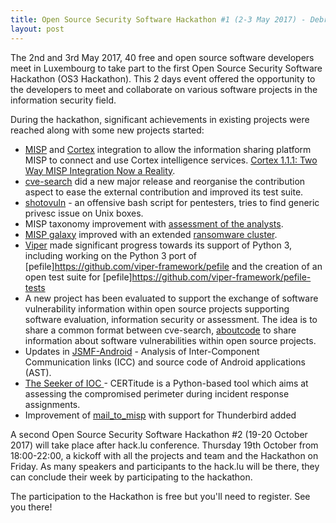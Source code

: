```yaml
---
title: Open Source Security Software Hackathon #1 (2-3 May 2017) - Debriefing
layout: post
---
```


The 2nd and 3rd May 2017, 40 free and open source software developers meet in Luxembourg to take
part to the first Open Source Security Software Hackathon (OS3 Hackathon). This 2 days event offered
the opportunity to the developers to meet and collaborate on various software projects in the information
security field.

During the hackathon, significant achievements in existing projects were reached along with some new projects started:

- [MISP](http://www.misp.software/2017/05/09/MISP.2.4.73.released.html) and [Cortex](https://github.com/CERT-BDF/Cortex) integration to allow the information sharing platform MISP to connect and use Cortex intelligence services. [Cortex 1.1.1: Two Way MISP Integration Now a Reality](https://blog.thehive-project.org/2017/05/17/cortex-1-1-1-two-way-misp-integration-now-a-reality/).
- [cve-search](https://github.com/cve-search/cve-search) did a new major release and reorganise the contribution aspect to ease the external contribution and improved its test suite.
- [shotovuln](https://github.com/444xxk/shotovuln) - an offensive bash script for pentesters, tries to find generic privesc issue on Unix boxes.
- MISP taxonomy improvement with [assessment of the analysts](https://github.com/MISP/misp-taxonomies/blob/master/analyst-assessment/machinetag.json).
- [MISP galaxy](https://github.com/MISP/misp-galaxy) improved with an extended [ransomware cluster](https://www.misp.software/galaxy.pdf).
- [Viper](https://github.com/viper-framework/viper/) made significant progress towards its support of Python 3, including working on the Python 3 port of [pefile]https://github.com/viper-framework/pefile and the creation of an open test suite for [pefile]https://github.com/viper-framework/pefile-tests
- A new project has been evaluated to support the exchange of software vulnerability information within open source projects supporting software evaluation, information security or assessment. The idea is to share a common format between cve-search, [aboutcode](https://github.com/nexB/scancode-toolkit) to share information about software vulnerabilities within open source projects.
- Updates in [JSMF-Android](https://github.com/ICC-analysis/JSMF-Android) - Analysis of Inter-Component Communication links (ICC) and source code of Android applications (AST).
- [The Seeker of IOC ](https://github.com/cert-w/certitude) - CERTitude is a Python-based tool which aims at assessing the compromised perimeter during incident response assignments.
- Improvement of [mail_to_misp]( https://github.com/rommelfs/mail_to_misp) with support for Thunderbird added

A second Open Source Security Software Hackathon #2 (19-20 October 2017) will take place after hack.lu conference. Thursday 19th October from 18:00-22:00, a kickoff with all the projects and team
and the Hackathon on Friday. As many speakers and participants to the hack.lu will be there, they can conclude their week by participating to the hackathon.

The participation to the Hackathon is free but you'll need to register. See you there!
